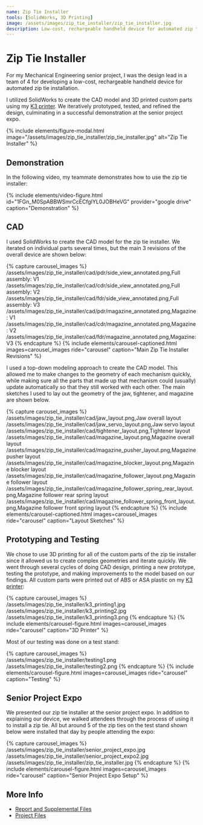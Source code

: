 ```yaml
---
name: Zip Tie Installer
tools: [SolidWorks, 3D Printing]
image: /assets/images/zip_tie_installer/zip_tie_installer.jpg
description: Low-cost, rechargeable handheld device for automated zip tie installation (Mechanical Engineering senior project).
---
```


# Zip Tie Installer

For my Mechanical Engineering senior project, I was the design lead in a team of
4 for developing a low-cost, rechargeable handheld device for automated zip tie
installation.

I utilized SolidWorks to create the CAD model and 3D printed custom parts using
my [K3 printer](/projects/02-k3). We iteratively prototyped, tested, and refined
the design, culminating in a successful demonstration at the senior project
expo.

{% include elements/figure-modal.html image="/assets/images/zip_tie_installer/zip_tie_installer.jpg" alt="Zip Tie Installer" %}

## Demonstration

In the following video, my teammate demonstrates how to use the zip tie
installer:

{% include elements/video-figure.html id="1FGn_M0SpABBWSmrCcECfglYL0JOBHeVG" provider="google drive" caption="Demonstration" %}

## CAD

I used SolidWorks to create the CAD model for the zip tie installer.
We iterated on individual parts several times, but the main 3 revisions of the
overall device are shown below:

{% capture carousel_images %}
/assets/images/zip_tie_installer/cad/pdr/side_view_annotated.png,Full assembly: V1
/assets/images/zip_tie_installer/cad/cdr/side_view_annotated.png,Full assembly: V2
/assets/images/zip_tie_installer/cad/fdr/side_view_annotated.png,Full assembly: V3
/assets/images/zip_tie_installer/cad/pdr/magazine_annotated.png,Magazine: V1
/assets/images/zip_tie_installer/cad/cdr/magazine_annotated.png,Magazine: V2
/assets/images/zip_tie_installer/cad/fdr/magazine_annotated.png,Magazine: V3
{% endcapture %}
{% include elements/carousel-captioned.html images=carousel_images ride="carousel" caption="Main Zip Tie Installer Revisions" %}

I used a top-down modeling approach to create the CAD model. This allowed me to
make changes to the geometry of each mechanism quickly, while making sure all
the parts that made up that mechanism could (usually) update automatically so
that they still worked with each other. The main sketches I used to lay out the
geometry of the jaw, tightener, and magazine are shown below.

{% capture carousel_images %}
/assets/images/zip_tie_installer/cad/jaw_layout.png,Jaw overall layout
/assets/images/zip_tie_installer/cad/jaw_servo_layout.png,Jaw servo layout
/assets/images/zip_tie_installer/cad/tightener_layout.png,Tightener layout
/assets/images/zip_tie_installer/cad/magazine_layout.png,Magazine overall layout
/assets/images/zip_tie_installer/cad/magazine_pusher_layout.png,Magazine pusher layout
/assets/images/zip_tie_installer/cad/magazine_blocker_layout.png,Magazine blocker layout
/assets/images/zip_tie_installer/cad/magazine_follower_layout.png,Magazine follower layout
/assets/images/zip_tie_installer/cad/magazine_follower_spring_rear_layout.png,Magazine follower rear spring layout
/assets/images/zip_tie_installer/cad/magazine_follower_spring_front_layout.png,Magazine follower front spring layout
{% endcapture %}
{% include elements/carousel-captioned.html images=carousel_images ride="carousel" caption="Layout Sketches" %}

## Prototyping and Testing

We chose to use 3D printing for all of the custom parts of the zip tie installer
since it allowed us to create complex geometries and iterate quickly. We went
through several cycles of doing CAD design, printing a new prototype, testing
the prototype, and making improvements to the model based on our findings. All
custom parts were printed out of ABS or ASA plastic on my
[K3 printer](/projects/02-k3):

{% capture carousel_images %}
/assets/images/zip_tie_installer/k3_printing1.jpg
/assets/images/zip_tie_installer/k3_printing2.jpg
/assets/images/zip_tie_installer/k3_printing3.png
{% endcapture %}
{% include elements/carousel-figure.html images=carousel_images ride="carousel" caption="3D Printer" %}

Most of our testing was done on a test stand:

{% capture carousel_images %}
/assets/images/zip_tie_installer/testing1.png
/assets/images/zip_tie_installer/testing2.png
{% endcapture %}
{% include elements/carousel-figure.html images=carousel_images ride="carousel" caption="Testing" %}

## Senior Project Expo

We presented our zip tie installer at the senior project expo. In addition to
explaining our device, we walked attendees through the process of using it to
install a zip tie. All but around 5 of the zip ties on the test stand
shown below were installed that day by people attending the expo:

{% capture carousel_images %}
/assets/images/zip_tie_installer/senior_project_expo.jpg
/assets/images/zip_tie_installer/senior_project_expo2.jpg
/assets/images/zip_tie_installer/zip_tie_installer.jpg
{% endcapture %}
{% include elements/carousel-figure.html images=carousel_images ride="carousel" caption="Senior Project Expo Setup" %}

## More Info

- [Report and Supplemental Files](https://digitalcommons.calpoly.edu/mesp/701/)
- [Project Files](https://github.com/moffdude/Zip-Tie-Installer/)
